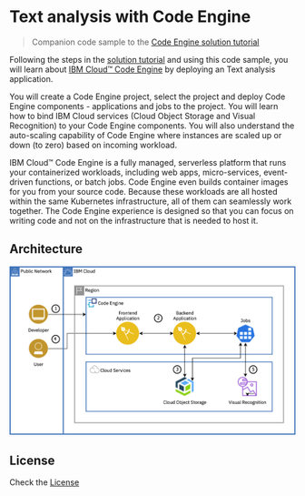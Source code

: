 # Text analysis with Code Engine

> Companion code sample to the [Code Engine solution tutorial](https://cloud.ibm.com/docs/solution-tutorials?topic=solution-tutorials-image_classification_code_engine)

Following the steps in the [solution tutorial](https://cloud.ibm.com/docs/solution-tutorials?topic=solution-tutorials-image_classification_code_engine) and using this code sample, you will learn about [IBM Cloud™ Code Engine](https://cloud.ibm.com/codeengine/overview) by deploying an Text analysis application.

You will create a Code Engine project, select the project and deploy Code Engine components - applications and jobs to the project. You will learn how to bind IBM Cloud services (Cloud Object Storage and Visual Recognition) to your Code Engine components. You will also understand the auto-scaling capability of Code Engine where instances are scaled up or down (to zero) based on incoming workload.

IBM Cloud™ Code Engine is a fully managed, serverless platform that runs your containerized workloads, including web apps, micro-services, event-driven functions, or batch jobs. Code Engine even builds container images for you from your source code. Because these workloads are all hosted within the same Kubernetes infrastructure, all of them can seamlessly work together. The Code Engine experience is designed so that you can focus on writing code and not on the infrastructure that is needed to host it.

## Architecture

![](images/architecture_diagram.png)

## License

Check the [License](License)